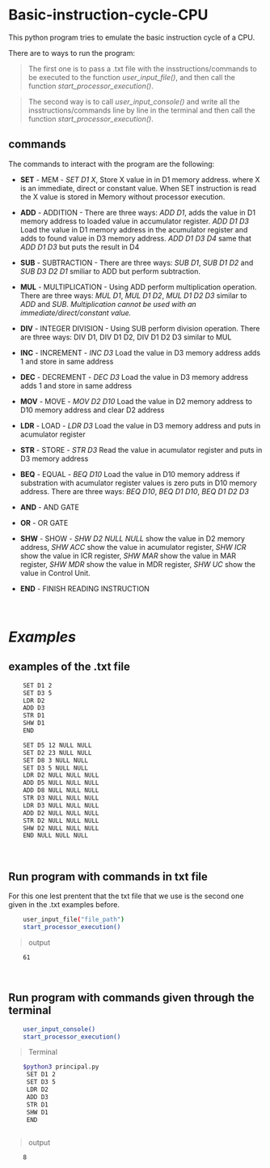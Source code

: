 # Basic-instruction-cycle-CPU

This python program tries to emulate the basic instruction cycle of a CPU.

There are to ways to run the program:
>The first one is to pass a .txt file with the insstructions/commands to be executed to the function _user_input_file()_, and then call the function _start_processor_execution()_.

>The second way is  to call _user_input_console()_ and write all the insstructions/commands line by line in the terminal and then call the function _start_processor_execution()_.



## commands

The commands to interact with the program are the following:

 - **SET** - MEM - _SET D1 X_, Store X value in in D1 memory address. where X is an immediate, direct or constant value. When SET instruction is read the X value is stored in Memory without processor execution.

 * **ADD** - ADDITION - There are three ways: _ADD D1_, adds the value in D1 memory address to loaded value in accumulator
   register. _ADD D1 D3_ Load the value in D1 memory address in the
   acumulator register and adds to found value in D3 memory address.
   _ADD D1 D3 D4_ same that _ADD D1 D3_ but puts the result in D4
   
  *  **SUB** - SUBTRACTION - There are three ways: _SUB D1_, _SUB D1 D2_ and _SUB D3 D2 D1_ smiliar to ADD but perform subtraction.
   
 *  **MUL** - MULTIPLICATION - Using ADD perform multiplication operation. There are three ways: _MUL D1_, _MUL D1 D2_, _MUL D1 D2 D3_ similar to _ADD_ and _SUB_. _Multiplication
   cannot be used with an immediate/direct/constant value._
   
  * **DIV** - INTEGER DIVISION - Using SUB perform division  operation. There are three ways: DIV D1, DIV D1 D2, DIV D1 D2 D3 similar to MUL
   
  * **INC** - INCREMENT - _INC D3_ Load the value in D3 memory address adds 1 and store in same address
   
  * **DEC** - DECREMENT - _DEC D3_ Load the value in D3 memory address adds 1 and store in same address
   
  * **MOV** - MOVE - _MOV D2 D10_ Load the value in D2 memory address to D10 memory address and clear D2 address
   
  * **LDR** - LOAD - _LDR D3_ Load the value in D3 memory address and puts in acumulator register
   
  * **STR** - STORE - _STR D3_ Read the value in acumulator register and puts in D3 memory address
   
  * **BEQ** - EQUAL - _BEQ D10_ Load the value in D10 memory address if substration with acumulator register values is zero puts
   in D10 memory address. There are three ways: _BEQ D10_,
   _BEQ D1 D10_, _BEQ D1 D2 D3_
   
  * **AND** - AND GATE
   
  * **OR** - OR GATE
   
  * **SHW** - SHOW - _SHW D2 NULL NULL_ show the value in D2 memory address, _SHW ACC_ show the value in acumulator register, _SHW ICR_
   show the value in ICR register, _SHW MAR_ show the value in MAR
   register, _SHW MDR_ show the value in MDR register, _SHW UC_ show the
   value in Control Unit.
   
   * **END** - FINISH READING INSTRUCTION
    
<br>

# *Examples*

## examples of the .txt file
```sh
    SET D1 2
    SET D3 5
    LDR D2
    ADD D3
    STR D1
    SHW D1
    END
```
```sh
    SET D5 12 NULL NULL
    SET D2 23 NULL NULL
    SET D8 3 NULL NULL
    SET D3 5 NULL NULL
    LDR D2 NULL NULL NULL
    ADD D5 NULL NULL NULL
    ADD D8 NULL NULL NULL
    STR D3 NULL NULL NULL
    LDR D3 NULL NULL NULL
    ADD D2 NULL NULL NULL
    STR D2 NULL NULL NULL
    SHW D2 NULL NULL NULL
    END NULL NULL NULL
```
<br>

## Run program with commands in txt file 
For this one lest prentent that the txt file that we use is the second one given in the .txt examples before.
```sh
    user_input_file("file_path")
    start_processor_execution()
```
>output

        61

<br>

## Run program with commands given through the terminal
```sh
    user_input_console()
    start_processor_execution()
```
>Terminal
```sh
    $python3 principal.py
     SET D1 2
     SET D3 5
     LDR D2
     ADD D3
     STR D1
     SHW D1
     END
    
```

>output

        8
